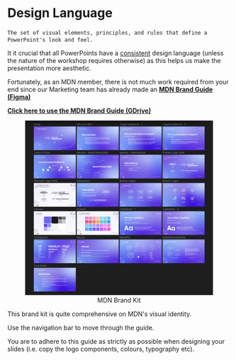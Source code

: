 # Design Language

```admonish note title="Design Language", class="custom-4 custom-1"
The set of visual elements, principles, and rules that define a PowerPoint's look and feel.
```

It it crucial that all PowerPoints have a <ins>consistent</ins> design language (unless the nature of the workshop requires otherwise) as this helps us make the presentation more aesthetic.

Fortunately, as an MDN member, there is not much work required from your end since our Marketing team has already made an [**MDN Brand Guide (Figma)**](https://www.figma.com/design/iKeXPDst2rOSixPH4cdOFY/MDN-Brand-Kit)

[**Click here to use the MDN Brand Guide (GDrive)**](https://drive.google.com/drive/u/4/folders/1BdJdZeJcvKBNRaSnMc5dYoFNmx9-wRc5)

<figure style="text-align: center;">
  <img src="./images/brand-photo.png">
  <caption>MDN Brand Kit</caption>
</figure>

This brand kit is quite comprehensive on MDN's visual identity. 

Use the navigation bar to move through the guide. 

You are to adhere to this guide as strictly as possible when designing your slides (i.e. copy the logo components, colours, typography etc). 
